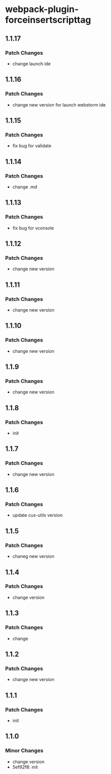 # webpack-plugin-forceinsertscripttag

## 1.1.17

### Patch Changes

-   change launch ide

## 1.1.16

### Patch Changes

-   change new version for launch webstorm ide

## 1.1.15

### Patch Changes

-   fix bug for validate

## 1.1.14

### Patch Changes

-   change .md

## 1.1.13

### Patch Changes

-   fix bug for vconsole

## 1.1.12

### Patch Changes

-   change new version

## 1.1.11

### Patch Changes

-   change new version

## 1.1.10

### Patch Changes

-   change new version

## 1.1.9

### Patch Changes

-   change new version

## 1.1.8

### Patch Changes

-   init

## 1.1.7

### Patch Changes

-   change new version

## 1.1.6

### Patch Changes

-   update cus-utils version

## 1.1.5

### Patch Changes

-   chaneg new version

## 1.1.4

### Patch Changes

-   change version

## 1.1.3

### Patch Changes

-   change

## 1.1.2

### Patch Changes

-   change new version

## 1.1.1

### Patch Changes

-   init

## 1.1.0

### Minor Changes

-   change version
-   5ef92f8: init
